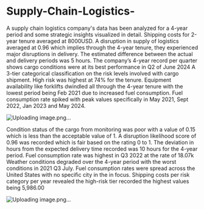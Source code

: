 # Supply-Chain-Logistics-
A supply chain logistics company's data has been analyzed for a 4-year period and some strategic insights visualized in detail.
Shipping costs for 2-year tenure averaged at 8000USD.
A disruption in supply of logistics averaged at 0.96 which implies through the 4-year tenure, they experienced major disruptions in delivery.
The estimated difference between the actual and delivery periods was 5 hours.
The company’s 4-year record per quarter shows cargo conditions were at its best performance in Q2 of June 2024
A 3-tier categorical classification on the risk levels involved with cargo shipment. High risk was highest at 74% for the tenure.
Equipment availability like forklifts dwindled all through the 4-year tenure with the lowest period being Feb 2021 due to increased fuel consumption.
Fuel consumption rate spiked with peak values specifically in May 2021, Sept 2022, Jan 2023 and May 2024.


 ![Uploading image.png…]()


Condition status of the cargo from monitoring was poor with a value of 0.15 which is less than the acceptable value of 1.
 A disruption likelihood score of 0.96 was recorded which is fair based on the rating 0 to 1.
 The deviation in hours from the expected delivery time recorded was 10 hours for the 4-year period.
Fuel consumption rate was highest in Q3 2022 at the rate of 18.07k
 Weather conditions degraded over the 4-year period with the worst conditions in 2021 Q3 July.
 Fuel consumption rates were spread across the United States with no specific city in the in focus.
 Shipping costs per risk category per year revealed the high-risk tier recorded the highest values being 5,986.00




![Uploading image.png…]()

